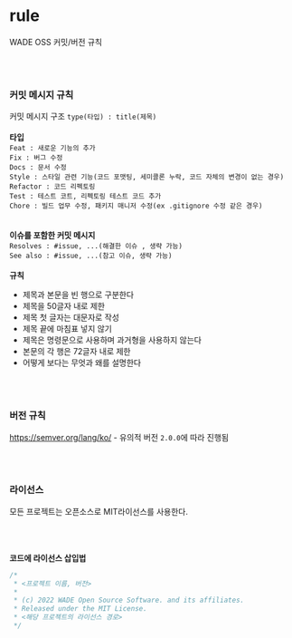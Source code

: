 # rule
WADE OSS 커밋/버전 규칙

<br>
<br>

### 커밋 메시지 규칙
커밋 메시지 구조 `type(타입) : title(제목)`
<br>
<br>
**타입**<br>
`Feat : 새로운 기능의 추가`<br>
`Fix : 버그 수정`<br>
`Docs : 문서 수정`<br>
`Style : 스타일 관련 기능(코드 포맷팅, 세미콜론 누락, 코드 자체의 변경이 없는 경우)`<br>
`Refactor : 코드 리펙토링`<br>
`Test : 테스트 코트, 리펙토링 테스트 코드 추가`<br>
`Chore : 빌드 업무 수정, 패키지 매니저 수정(ex .gitignore 수정 같은 경우)`<br>
<br>
<br>
**이슈를 포함한 커밋 메시지**<br>
`Resolves : #issue, ...(해결한 이슈 , 생략 가능)`<br>
`See also : #issue, ...(참고 이슈, 생략 가능)`<br>
<br>
**규칙**
<br>
- 제목과 본문을 빈 행으로 구분한다
- 제목을 50글자 내로 제한
- 제목 첫 글자는 대문자로 작성
- 제목 끝에 마침표 넣지 않기
- 제목은 명령문으로 사용하며 과거형을 사용하지 않는다
- 본문의 각 행은 72글자 내로 제한
- 어떻게 보다는 무엇과 왜를 설명한다

<br>
<br>

### 버전 규칙
https://semver.org/lang/ko/ - 유의적 버전 `2.0.0`에 따라 진행됨

<br>
<br>

### 라이선스
모든 프로젝트는 오픈소스로 MIT라이선스를 사용한다.

<br>
<br>

**코드에 라이선스 삽입법**
```js
/*
 * <프로젝트 이름, 버전>
 *
 * (c) 2022 WADE Open Source Software. and its affiliates.
 * Released under the MIT License.
 * <해당 프로젝트의 라이선스 경로>
 */
```
